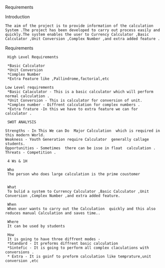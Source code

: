 Requirements

 Introduction

    The aim of the project is to provide information of the calculation System .The project has been developed to carry out process easily and quickly.The system enables the user to Currency Calculator ,Basic Calculator ,Unit Conversion ,Complex Number ,and extra added feature .

 Requirements
     
     High Level Requirements 

     *Basic Calculator 
     *Unit Conversion 
     *Complex Number 
     *Extra Feature like ,Pallindrome,factorial,etc
    
    Low Level requirements
     *Basic Calaculator - This is a basic calculator which will perform normal calculation .
     *Unit Conversion - This is calculator for conversion of unit.
     *Complex number - Diffrent calculation for complex numbers .
     *Extra frature -In this we have to extra feature we can for calculator .

     SWOT ANALYSIS
     
    Strengths - In This We can Do  Major Calculation  which is required in this modern World.
    Weakness - Youth Generation require Calculator  generally callage students.
    Opportunities - Sometimes  there can be isse in float  calculation .
    Threats - Competition .
    
     4 Ws & 1H
     
     Who
     The person who does large calculation is the prime coustomer

     
     What 
     To bulid a system to Currency Calculator ,Basic Calculator ,Unit Conversion ,Complex Number ,and extra added feature.
      
     When
     When user wants to carry out the Calculation  quickly and this also  reduces manual Calculation and saves time..
     
     Where
     It can be used by students
     
     How 
     It is going to have three diffrent modes -
     *Standard - It preforms diffrent basic calculation 
     *Sintefic - It is going to perform all complex claculations with conversions .
     * Extra - It is goinf to preform calculation like temprature,unit conversion ,etc
     
